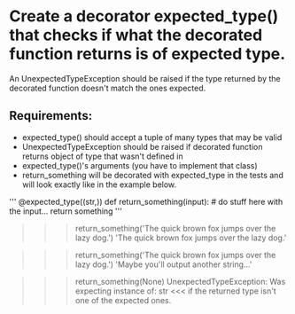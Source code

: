 # Create a decorator expected_type() that checks if what the decorated function returns is of expected type. 

An UnexpectedTypeException should be raised if the type returned by the decorated function doesn't match the ones expected.


## Requirements:
- expected_type() should accept a tuple of many types that may be valid
- UnexpectedTypeException should be raised if decorated function returns object of type that wasn't defined in
- expected_type()'s arguments (you have to implement that class)
- return_something will be decorated with expected_type in the tests and will look exactly like in the example below.
    
    
 '''
@expected_type((str,))
def return_something(input):
    # do stuff here with the input...
    return something
'''

>>> return_something('The quick brown fox jumps over the lazy dog.')
'The quick brown fox jumps over the lazy dog.' 


>>> return_something('The quick brown fox jumps over the lazy dog.')
'Maybe you'll output another string...'

>>> return_something(None)
UnexpectedTypeException: Was expecting instance of: str    <<< if the returned type isn't one of the expected ones.


